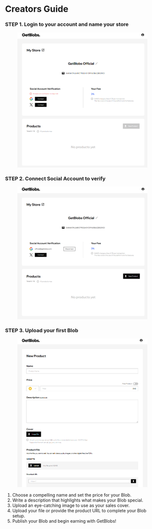 # Creators Guide

### STEP 1. Login to your account and name your store

<figure><img src="../.gitbook/assets/image (54).png" alt=""><figcaption></figcaption></figure>

### STEP 2. Connect Social Account to verify

<figure><img src="../.gitbook/assets/image (53).png" alt=""><figcaption></figcaption></figure>

### STEP 3. Upload your first Blob

<figure><img src="../.gitbook/assets/image (14).png" alt=""><figcaption></figcaption></figure>

1. Choose a compelling name and set the price for your Blob.
2. Write a description that highlights what makes your Blob special.
3. Upload an eye-catching image to use as your sales cover.
4. Upload your file or provide the product URL to complete your Blob setup.
5. Publish your Blob and begin earning with GetBlobs!
